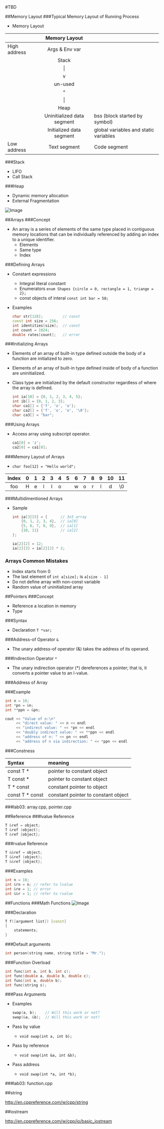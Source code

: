 #TBD

##Memory Layout
###Typical Memory Layout of Running Process
- Memory Layout

 |              | Memory Layout              |                                       |
 | :----------- | :------------------------: | :------------------------------------ |
 | High address | Args & Env var             |                                       |
 |              | Stack                      |                                       |
 |              | &#124;                     |                                       |
 |              | v                          |                                       |
 |              | un-used                    |                                       |
 |              | ^                          |                                       |
 |              | &#124;                     |                                       |
 |              | Heap                       |                                       |
 |              | Uninitialized data segment | bss (block started by symbol)         |
 |              | Initialized data segment   | global variables and static variables |
 | Low address  | Text segment               | Code segment                          |

###Stack
- LIFO
- Call Stack

###Heap
- Dynamic memory allocation
- External Fragmentation

![Image](https://github.com/limingjie/cpp/blob/master/images/ExternalFragmentation.png?raw=true)

##Arrays
###Concept
- An array is a series of elements of the same type placed in contiguous memory locations that can be individually referenced by adding an index to a unique identifier.
  - Elements
  - Same type
  - Index

###Defining Arrays
- Constant expressions
  - Integral literal constant
  - Enumerators `enum Shapes {circle = 0, rectangle = 1, triange = 2};`
  - const objects of interal `const int bar = 50;`
- Examples

    ```c++
    char str[128];         // const
    const int size = 256;
    int identities[size];  // const
    int count = 1024;
    double rates[count];   // error
    ```

###Initializing Arrays
- Elements of an array of built-in type defined outside the body of a function are initialized to zero.
- Elements of an array of built-in type defined inside of body of a function are uninitialized.
- Class type are initialized by the default constructor regardless of where the array is defined.

    ```c++
    int ia[10] = {0, 1, 2, 3, 4, 5};
    int ib[] = {0, 1, 2, 3};
    char ca1[] = {'f', 'o', 'o'};
    char ca2[] = {'f', 'o', 'o', '\0'};
    char ca3[] = "bar";
    ```

###Using Arrays
- Access array using subscript operator.

    ```c++
    ca1[0] = 'z';
    ca2[0] = ca1[0];
    ```

###Memory Layout of Arrays
- `char foo[12] = "Hello world";`

 | Index | 0 | 1 | 2 | 3 | 4 | 5 | 6 | 7 | 8 | 9 | 10 | 11 |
 |:-----:|:-:|:-:|:-:|:-:|:-:|:-:|:-:|:-:|:-:|:-:|:--:|:--:|
 | foo   | H | e | l | l | o |   | w | o | r | l | d  | \0 |

###Multidimentioned Arrays
- Sample

    ```c++
    int ia[3][5] = {      // 3x5 array
        {0, 1, 2, 3, 4},  // ia[0]
        {5, 6, 7, 8, 9},  // ia[1]
        {10, 11}          // ia[2]
    };

    ia[2][2] = 12;
    ia[2][3] = ia[2][2] * 2;
    ```

### Arrays Common Mistakes
- Index starts from 0
- The last element of `int a[size];` is `a[size - 1]`
- Do not define array with non-const variable
- Random value of uninitialized array

##Pointers
###Concept
- Reference a location in memory
- Type

###Syntax
- Declaration `T *var;`

###Address-of Operator `&`
- The unary address-of operator (&) takes the address of its operand.

###Indirection Operator `*`
- The unary indirection operator (*) dereferences a pointer; that is, it converts a pointer value to an l-value.

###Address of Array

###Example

  ```c++
  int n = 10;
  int *pn = &n;
  int **ppn = &pn;

  cout << "Value of n:\n"
       << "direct value: " << n << endl
       << "indirect value: " << *pn << endl
       << "doubly indirect value: " << **ppn << endl
       << "address of n: " << pn << endl
       << "address of n via indirection: " << *ppn << endl
  ```

###Constness

 | Syntax          | meaning                             |
 | :-------------- | :---------------------------------- |
 | const T *       | pointer to constant object          |
 | T const *       | pointer to constant object          |
 | T * const       | constant pointer to object          |
 | const T * const | constant pointer to constant object |

###lab03: array.cpp, pointer.cpp

##Reference
###lvalue Reference

  ```c++
  T &ref = object;
  T &ref (object);
  T &ref {object};
  ```
###rvalue Reference

  ```c++
  T &&ref = object;
  T &&ref (object);
  T &&ref {object};
  ```

###Examples

  ```c++
  int n = 10;
  int &rn = n; // refer to lvalue
  int &re = 1; // error
  int &&r = 1; // refer to rvalue
  ```

##Functions
###Math Functions
![Image](https://github.com/limingjie/cpp/blob/master/images/MathFunction.png?raw=true)

###Declaration

  ```c++
  T f([argument list]) [const]
  {
      statements;
  }
  ```

###Default arguments

  ```c++
  int person(string name, string title = "Mr.");
  ```

###Function Overload

  ```c++
  int func(int a, int b, int c);
  int func(double a, double b, double c);
  int func(int a, double b);
  int func(string s);
  ```

###Pass Arguments
- Examples

    ```c++
    swap(a, b);    // Will this work or not?
    swap(&a, &b);  // Will this work or not?
    ```

- Pass by value
  - `void swap(int a, int b);`
- Pass by reference
  - `void swap(int &a, int &b);`
- Pass address
  - `void swap(int *a, int *b);`

###lab03: function.cpp

##string

http://en.cppreference.com/w/cpp/string

##iostream

http://en.cppreference.com/w/cpp/io/basic_iostream
